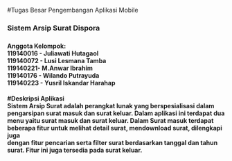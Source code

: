 #Tugas Besar Pengembangan Aplikasi Mobile
<h3>Sistem Arsip Surat Dispora<h3>
<h4>
    Anggota Kelompok:<br>
    119140016 - Juliawati Hutagaol<br>
    119140072 - Lusi Lesmana Tamba<br>
    119140221- M.Anwar Ibrahim<br>
    119140176 - Wilando Putrayuda<br>
    119140223 - Yusril Iskandar Harahap<br>


<h4>

#Deskripsi Aplikasi<br>
Sistem Arsip Surat adalah perangkat lunak yang berspesialisasi dalam<br> pengarsipan surat masuk dan surat keluar. Dalam aplikasi ini terdapat dua<br> menu yaitu surat masuk dan surat keluar. Dalam Surat masuk terdapat  beberapa fitur untuk melihat detail surat, mendownload surat, dilengkapi juga<br> dengan fitur pencarian serta filter surat berdasarkan tanggal dan tahun surat. Fitur ini juga tersedia pada surat keluar. 
